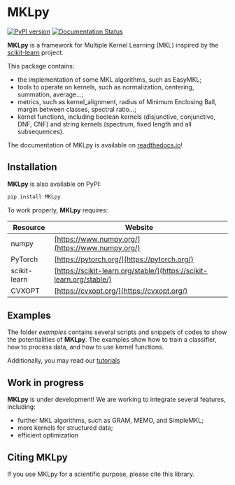 MKLpy
=====

[![PyPI version](https://badge.fury.io/py/MKLpy.svg)](https://badge.fury.io/py/MKLpy)
[![Documentation Status](https://readthedocs.org/projects/mklpy/badge/?version=latest)](https://mklpy.readthedocs.io/en/latest/?badge=latest)


**MKLpy** is a framework for Multiple Kernel Learning (MKL)  inspired by the [scikit-learn](http://scikit-learn.org/stable) project.

This package contains:
* the implementation of some MKL algorithms, such as EasyMKL;
* tools to operate on kernels, such as normalization, centering, summation, average...;
* metrics, such as kernel_alignment, radius of Minimum Enclosing Ball, margin between classes, spectral ratio...;
* kernel functions, including boolean kernels (disjunctive, conjunctive, DNF, CNF) and string kernels (spectrum, fixed length and all subsequences).


The documentation of MKLpy is available on [readthedocs.io](https://mklpy.readthedocs.io/en/latest/)!



Installation
------------

**MKLpy** is also available on PyPI:
```sh
pip install MKLpy
```

To work properly, **MKLpy** requires:

| Resource     | Website |
| ------       | ------- |
| numpy        | [https://www.numpy.org/](https://www.numpy.org/) |
| PyTorch      | [https://pytorch.org/](https://pytorch.org/) |
| scikit-learn | [https://scikit-learn.org/stable/](https://scikit-learn.org/stable/) |
| CVXOPT       | [https://cvxopt.org/](https://cvxopt.org/) |


Examples
--------
The folder *examples* contains several scripts and snippets of codes to show the potentialities of **MKLpy**. The examples show how to train a classifier, how to process data, and how to use kernel functions.

Additionally, you may read our [tutorials](https://mklpy.readthedocs.io/en/latest/)


Work in progress
----------------
**MKLpy** is under development! We are working to integrate several features, including:
* further MKL algorithms, such as GRAM, MEMO, and SimpleMKL;
* more kernels for structured data;
* efficient optimization




Citing MKLpy
------------
If you use MKLpy for a scientific purpose, please cite this library.
